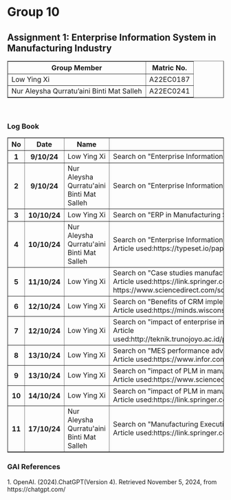 <!DOCTYPE html>
<html lang="en">
<head>
    <meta charset="UTF-8">
    <meta name="viewport" content="width=device-width, initial-scale=1.0">
    
</head>
<body>

<h1>Group 10</h1>
<h2>Assignment 1: Enterprise Information System in Manufacturing Industry</h2>

<!-- Table for group members -->
<table border="1">
    <tr>
        <th>Group Member</th>
        <th>Matric No.</th>
    </tr>
    <tr>
        <td>Low Ying Xi</td>
        <td>A22EC0187</td>
    </tr>
    <tr>
        <td>Nur Aleysha Qurratu’aini Binti Mat Salleh</td>
        <td>A22EC0241</td>
    </tr>
</table>

<br>

<h3>Log Book</h3>
<table border="1">
    <tr>
        <th>No</th>
        <th>Date</th>
        <th>Name</th>
        <th>Activity</th>
    </tr>
    <tr>
        <th>1</th>
        <th>9/10/24</th>
        <td>Low Ying Xi</td>
        <td>Search on "Enterprise Information System in Manufacturing Sector" in Google Scholar</td>
    </tr>
    <tr>
        <th>2</th>
        <th>9/10/24</th>
        <td>Nur Aleysha Qurratu'aini Binti Mat Salleh</td>
        <td>Search on "Enterprise Information System in Manufacturing Industry" in Google Scholar</td>
    </tr>
    <tr>
        <th>3</th>
        <th>10/10/24</th>
        <td>Low Ying Xi</td>
        <td>Search on "ERP in Manufacturing Sector" in Google Scholar</td>
    </tr>
    <tr>
        <th>4</th>
        <th>10/10/24</th>
        <td>Nur Aleysha Qurratu'aini Binti Mat Salleh</td>
        <td>Search on "Enterprise Information System in Manufacturing Industry" in SciSpace
        <br>Article used:https://typeset.io/papers/an-integrated-framework-of-enterprise-information-systems-in-22v0suol9w
        </td>
    </tr>
    <tr>
        <th>5</th>
        <th>11/10/24</th>
        <td>Low Ying Xi</td>
        <td>Search on "Case studies manufacturing enterprise information system" in Google Scholar
        <br> Article used:https://link.springer.com/chapter/10.1007/978-3-642-33980-6_54 , https://www.tandfonline.com/doi/full/10.1080/00207540701263325 , https://www.sciencedirect.com/science/article/pii/S0166361521000907?via%3Dihub
        </td>
    </tr>
    <tr>
        <th>6</th>
        <th>12/10/24</th>
        <td>Low Ying Xi</td>
        <td>Search on "Benefits of CRM implementation in manufacturing" in Google Scholar
        <br>Article used:https://minds.wisconsin.edu/bitstream/handle/1793/80983/Agwaye,%20Joseph.pdf?sequence=1
        </td>
    </tr>
    <tr>
        <th>7</th>
        <th>12/10/24</th>
        <td>Low Ying Xi</td>
        <td>Search on "impact of enterprise information system in manufacturing" in Google Scholar
        <br>Article used:http://teknik.trunojoyo.ac.id/penelitiandosen/Sabarudin%20Akhmad/2%202017%20Implementation%20of%20Enterprise%20Resource%20Planning%20System%20in.pdf
        </td>
    </tr>
    <tr>
        <th>8</th>
        <th>13/10/24</th>
        <td>Low Ying Xi</td>
        <td>Search on "MES performance advantage" in Google 
        <br>Article used:https://www.infor.com/resources/the-top-10-benefits-of-an-mes-system 
        </td>
    </tr>
    <tr>
        <th>9</th>
        <th>13/10/24</th>
        <td>Low Ying Xi</td>
        <td>Search on "impact of PLM in manufacturing" in Google Scholar
        <br>Article used:https://www.sciencedirect.com/science/article/pii/S1877705815045075
        </td>
    </tr>
    <tr>
        <th>10</th>
        <th>14/10/24</th>
        <td>Low Ying Xi</td>
        <td>Search on "impact of PLM in manufacturing" in Google Scholar
        <br>Article used:https://link.springer.com/chapter/10.1007/978-3-642-35758-9_45#citeas
        </td>
    </tr>
     <tr>
        <th>11</th>
        <th>17/10/24</th>
        <td>Nur Aleysha Qurratu'aini Binti Mat Salleh</td>
        <td>Search on "Manufacturing Execution System in Industry 4.0 Era: From Implementation to Impacts on Job Design" in Google Scholar
        <br>Article used:https://link.springer.com/chapter/10.1007/978-3-031-38274-1_19
        </td>
    </tr>
</table>
<h3>GAI References</h3>
1. OpenAI. (2024).ChatGPT(Version 4). Retrieved November 5, 2024, from https://chatgpt.com/
</body>
</html>
